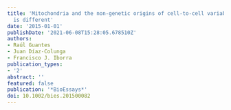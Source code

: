 ```yaml
---
title: 'Mitochondria and the non-genetic origins of cell-to-cell variability: More
  is different'
date: '2015-01-01'
publishDate: '2021-06-08T15:28:05.678510Z'
authors:
- Raúl Guantes
- Juan Díaz-Colunga
- Francisco J. Iborra
publication_types:
- '2'
abstract: ''
featured: false
publication: '*BioEssays*'
doi: 10.1002/bies.201500082
---
```


